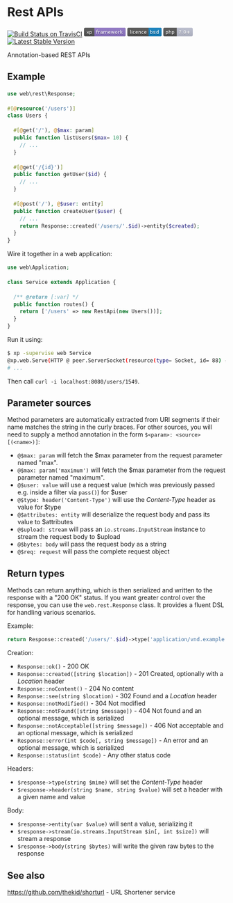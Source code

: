 Rest APIs
========================================================================

[![Build Status on TravisCI](https://secure.travis-ci.org/xp-forge/rest-api.png)](http://travis-ci.org/xp-forge/rest-api)
[![XP Framework Module](https://raw.githubusercontent.com/xp-framework/web/master/static/xp-framework-badge.png)](https://github.com/xp-framework/core)
[![BSD Licence](https://raw.githubusercontent.com/xp-framework/web/master/static/licence-bsd.png)](https://github.com/xp-framework/core/blob/master/LICENCE.md)
[![Requires PHP 7.0+](https://raw.githubusercontent.com/xp-framework/web/master/static/php-7_0plus.png)](http://php.net/)
[![Latest Stable Version](https://poser.pugx.org/xp-forge/rest-api/version.png)](https://packagist.org/packages/xp-forge/rest-api)

Annotation-based REST APIs

Example
-------

```php
use web\rest\Response;

#[@resource('/users')]
class Users {

  #[@get('/'), @$max: param]
  public function listUsers($max= 10) {
    // ...
  }

  #[@get('/{id}')]
  public function getUser($id) {
    // ...
  }

  #[@post('/'), @$user: entity]
  public function createUser($user) {
    // ...
    return Response::created('/users/'.$id)->entity($created);
  }
}
```

Wire it together in a web application:

```php
use web\Application;

class Service extends Application {

  /** @return [:var] */
  public function routes() {
    return ['/users' => new RestApi(new Users())];
  }
}
```

Run it using:

```bash
$ xp -supervise web Service
@xp.web.Serve(HTTP @ peer.ServerSocket(resource(type= Socket, id= 88) -> tcp://127.0.0.1:8080))
# ...
```

Then call `curl -i localhost:8080/users/1549`.

Parameter sources
-----------------

Method parameters are automatically extracted from URI segments if their name matches the string in the curly braces. For other sources, you will need to supply a method annotation in the form `$<param>: <source>[(<name>)]`:

* `@$max: param` will fetch the $max parameter from the request parameter named "max".
* `@$max: param('maximum')` will fetch the $max parameter from the request parameter named "maximum".
* `@$user: value` will use a request value (which was previously passed e.g. inside a filter via `pass()`) for $user
* `@$type: header('Content-Type')` will use the *Content-Type* header as value for $type
* `@$attributes: entity` will deserialize the request body and pass its value to $attributes
* `@$upload: stream` will pass an `io.streams.InputStream` instance to stream the request body to $upload
* `@$bytes: body` will pass the request body as a string
* `@$req: request` will pass the complete request object


Return types
------------

Methods can return anything, which is then serialized and written to the response with a "200 OK" status. If you want greater control over the response, you can use the `web.rest.Response` class. It provides a fluent DSL for handling various scenarios.

Example:

```php
return Response::created('/users/'.$id)->type('application/vnd.example.customer-v2+json')->entity($user);
```

Creation:

* `Response::ok()` - 200 OK
* `Response::created([string $location])` - 201 Created, optionally with a *Location* header
* `Response::noContent()` - 204 No content
* `Response::see(string $location)` - 302 Found and a *Location* header
* `Response::notModified()` - 304 Not modified
* `Response::notFound([string $message])` - 404 Not found and an optional message, which is serialized
* `Response::notAcceptable([string $message])` - 406 Not acceptable and an optional message, which is serialized
* `Response::error(int $code[, string $message])` - An error and an optional message, which is serialized
* `Response::status(int $code)` - Any other status code

Headers:

* `$response->type(string $mime)` will set the *Content-Type* header
* `$response->header(string $name, string $value)` will set a header with a given name and value

Body:

* `$response->entity(var $value)` will sent a value, serializing it
* `$response->stream(io.streams.InputStream $in[, int $size])` will stream a response
* `$response->body(string $bytes)` will write the given raw bytes to the response

See also
--------

https://github.com/thekid/shorturl - URL Shortener service 